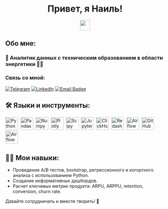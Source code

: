 <h1 align="center">Привет, я Наиль!</h1>
<p align="center">
  <img src="https://github.com/blackcater/blackcater/raw/main/images/Hi.gif" height="32"/>
</p>

## Обо мне:
### 🚀 Аналитик данных с техническим образованием в области энергетики 👨‍💻

### Связь со мной:
[![Telegram](https://img.shields.io/badge/Telegram-0b0038?style=for-the-badge&logo=telegram&logoColor=white)](https://t.me/nailio23)
[![LinkedIn](https://img.shields.io/badge/linkedin-0b0038?style=for-the-badge&logo=linkedin&logoColor=white)](www.linkedin.com/in/nailkhusnetdinov)
[![Email Badge](https://img.shields.io/badge/Mail-0b0038?style=for-the-badge&logo=Mail&logoColor=white)](mailto:nail0820@yandex.ru)


## 🛠️ Языки и инструменты:
<div>
  <img src="https://img.shields.io/badge/python-white?logo=python&style=for-the-badge" title="Python" alt="Python" height="40"/>&nbsp;
  <img src="https://img.shields.io/badge/pandas-white?logo=pandas&logoColor=blue&style=for-the-badge" title="Pandas" alt="Pandas" height="40"/>&nbsp;
  <img src="https://img.shields.io/badge/numpy-white?logo=numpy&logoColor=blue&style=for-the-badge" title="Numpy" alt="Numpy" height="40"/>&nbsp;
  <img src="https://img.shields.io/badge/plotly-white?logo=plotly&logoColor=blue&style=for-the-badge" title="Plotly" alt="Plotly" height="40"/>&nbsp;
  <img src="https://img.shields.io/badge/Scipy-white?logo=Scipy&logoColor=black&style=for-the-badge" title="Scipy" alt="Scipy" height="40"/>&nbsp;
  <img src="https://img.shields.io/badge/Jupyter_notebook-white?logo=Jupyter&style=for-the-badge" title="Jupyter" alt="Jupyter" height="40"/>&nbsp;
  <img src="https://img.shields.io/badge/Clickhouse-white?logo=Clickhouse&style=for-the-badge" title="ClickHouse" alt="ClickHouse" height="40"/>&nbsp;
  <img src="https://img.shields.io/badge/redash-white?logo=redash&logoColor=black&style=for-the-badge" title="Redash" alt="Redash" height="40"/>&nbsp;
  <img src="https://img.shields.io/badge/Tableau-white?logo=Tableau&s&logoColor=yellow&style=for-the-badge" title="Airflow" alt="Airflow" height="40"/>&nbsp;
  <img src="https://img.shields.io/badge/github-white?logo=github&logoColor=black&style=for-the-badge" title="GitHub" alt="GitHub" height="40"/>&nbsp;
  <img src="https://img.shields.io/badge/Airflow-white?logo=Airflow&style=for-the-badge" title="Airflow" alt="Airflow" height="40"/>&nbsp;
</div>

## 👨‍🔧 Мои навыки:
- Проведение A/B тестов, bootstrap, регрессионного и когортного анализа с использованием Python.
- Создание информативных дашбордов.
- Расчет ключевых метрик продукта: ARPU, ARPPU, retention, conversion, churn rate.

Давайте сотрудничать и вместе творить! 🌟


<!--
**Nailioo/Nailioo** is a ✨ _special_ ✨ repository because its `README.md` (this file) appears on your GitHub profile.

Here are some ideas to get you started:

- 🔭 I’m currently working on ...
- 🌱 I’m currently learning ...
- 👯 I’m looking to collaborate on ...
- 🤔 I’m looking for help with ...
- 💬 Ask me about ...
- 📫 How to reach me: ...
- 😄 Pronouns: ...
- ⚡ Fun fact: ...
-->
